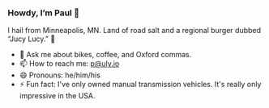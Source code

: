 ### Howdy, I&rsquo;m Paul 👋

I hail from Minneapolis, MN. Land of road salt and a regional burger dubbed &ldquo;Jucy Lucy.&rdquo; 🍔

- 💬 Ask me about bikes, coffee, and Oxford commas.
- 📫 How to reach me: p@uly.io
- 😄 Pronouns: he/him/his
- ⚡ Fun fact: I've only owned manual transmission vehicles. It's really only impressive in the USA.

<!--
**Pinjasaur/Pinjasaur** is a ✨ _special_ ✨ repository because its `README.md` (this file) appears on your GitHub profile.

Here are some ideas to get you started:

- 🔭 I’m currently working on ...
- 🌱 I’m currently learning ...
- 👯 I’m looking to collaborate on ...
- 🤔 I’m looking for help with ...
- 💬 Ask me about ...
- 📫 How to reach me: ...
- 😄 Pronouns: ...
- ⚡ Fun fact: ...
-->
